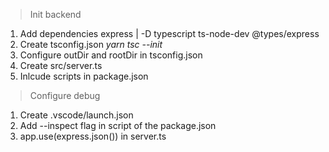 > Init backend

1. Add dependencies express | -D typescript ts-node-dev @types/express
2. Create tsconfig.json _yarn tsc --init_
3. Configure outDir and rootDir in tsconfig.json
4. Create src/server.ts
5. Inlcude scripts in package.json

> Configure debug

1. Create .vscode/launch.json
2. Add --inspect flag in script of the package.json
3. app.use(express.json()) in server.ts
